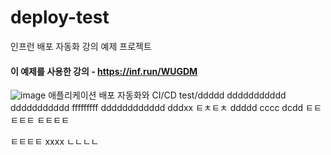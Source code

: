 # deploy-test
인프런 배포 자동화 강의 예제 프로젝트

#### 이 예제를 사용한 강의 - https://inf.run/WUGDM
![image](https://github.com/lleellee0/application-deploy-advanced/assets/14347593/96691c72-a4d7-4dec-ab1c-1d0d4859fdcb)
애플리케이션 배포 자동화와 CI/CD
test/ddddd
ddddddddddd
ddddddddddd
fffffffff
dddddddddddd
dddxx
ㅌㅊㅌㅊ
ddddd
cccc
dcdd
ㅌㅌㅌㅌㅌ
ㅌㅌㅌㅌ

ㅌㅌㅌㅌ
xxxx
ㄴㄴㄴㄴ
